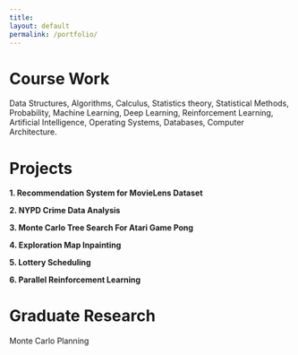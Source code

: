 ```yaml
---
title:
layout: default
permalink: /portfolio/
---
```


# Course Work

Data Structures, Algorithms, Calculus, Statistics theory, Statistical Methods, Probability,  Machine Learning, Deep Learning, Reinforcement Learning, Artificial Intelligence, Operating Systems,
Databases, Computer Architecture.

# Projects

**1.    Recommendation System for MovieLens Dataset**

**2.    NYPD Crime Data Analysis**

**3.    Monte Carlo Tree Search For Atari Game Pong**

**4.    Exploration Map Inpainting**

**5.    Lottery Scheduling**

**6.    Parallel Reinforcement Learning**

# Graduate Research

Monte Carlo Planning